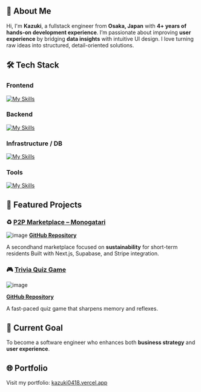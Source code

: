 ## 👋 About Me

Hi, I'm **Kazuki**, a fullstack engineer from **Osaka, Japan** with **4+ years of hands-on development experience**.
I’m passionate about improving **user experience** by bridging **data insights** with intuitive UI design.
I love turning raw ideas into structured, detail-oriented solutions.

## 🛠️ Tech Stack

### Frontend
[![My Skills](https://skillicons.dev/icons?i=js,ts,react,nextjs,svelte,flutter,dart,vite,tailwindcss,sass,styledcomponents,materialui,redux,apollo,astro,remix)](https://skillicons.dev)

### Backend
[![My Skills](https://skillicons.dev/icons?i=nodejs,ts,py,express,fastapi,nestjs,graphql)](https://skillicons.dev)

### Infrastructure / DB
[![My Skills](https://skillicons.dev/icons?i=prisma,postgres,mysql,sqlite,mongodb,cloudflare,firebase,gcp,vercel,docker)](https://skillicons.dev)

### Tools
[![My Skills](https://skillicons.dev/icons?i=git,github,githubactions,vscode,postman,figma,notion,obsidian,npm,yarn,wordpress,androidstudio)](https://skillicons.dev)


## 🚀 Featured Projects

### ♻️ [P2P Marketplace – Monogatari](https://monogatari-final-project-12ykiptgp-kazuki0418s-projects.vercel.app)
![image](https://github.com/user-attachments/assets/e2284b35-5ba3-48c8-ac88-384ad84145c2)
**[GitHub Repository](https://github.com/kazuki-0418/Monogatari-Final-Project)**

A secondhand marketplace focused on **sustainability** for short-term residents
Built with Next.js, Supabase, and Stripe integration.

### 🎮 [Trivia Quiz Game](https://qui-p4ewk6ezi-kazuki0418s-projects.vercel.app)
![image](https://github.com/user-attachments/assets/9d3c41f1-0f04-453a-a638-6aebd95c6f56)


**[GitHub Repository](https://github.com/kazuki-0418/Qui-zoo)** 

A fast-paced quiz game that sharpens memory and reflexes.

## 🎯 Current Goal

To become a software engineer who enhances both **business strategy** and **user experience**.

## 🌐 Portfolio

Visit my portfolio: [kazuki0418.vercel.app](https://portfolio-i468-qc8uv3vtv-kazuki0418s-projects.vercel.app)

